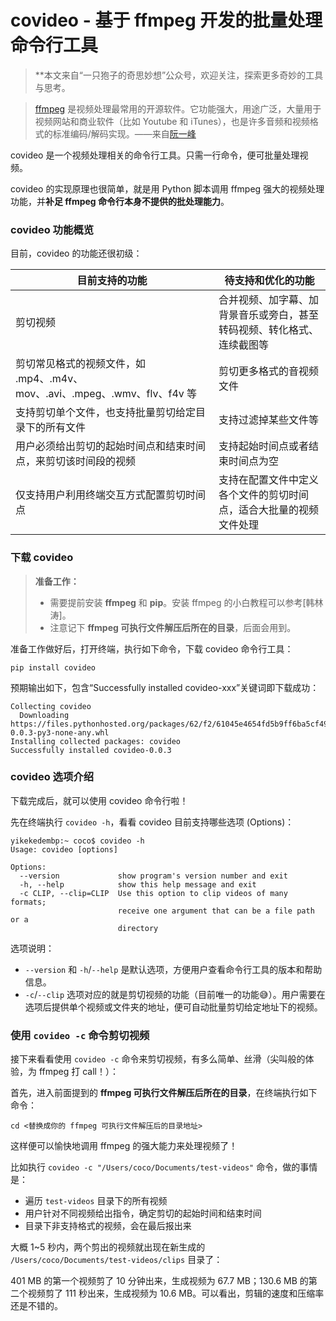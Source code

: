 # covideo - 基于 ffmpeg 开发的批量处理命令行工具

> **本文来自“一只狍子的奇思妙想”公众号，欢迎关注，探索更多奇妙的工具与思考。

> [ffmpeg](https://zh.wikipedia.org/wiki/FFmpeg) 是视频处理最常用的开源软件。它功能强大，用途广泛，大量用于视频网站和商业软件（比如 Youtube 和 iTunes），也是许多音频和视频格式的标准编码/解码实现。——来自[阮一峰](https://www.ruanyifeng.com/blog/2020/01/ffmpeg.html)

covideo 是一个视频处理相关的命令行工具。只需一行命令，便可批量处理视频。

covideo 的实现原理也很简单，就是用 Python 脚本调用 ffmpeg 强大的视频处理功能，并**补足 ffmpeg 命令行本身不提供的批处理能力**。

### covideo 功能概览

目前，covideo 的功能还很初级：

|目前支持的功能|待支持和优化的功能|
|---|---|
|剪切视频|合并视频、加字幕、加背景音乐或旁白，甚至转码视频、转化格式、连续截图等|
|剪切常见格式的视频文件，如 .mp4、.m4v、mov、.avi、.mpeg、.wmv、flv、f4v 等|剪切更多格式的音视频文件|
|支持剪切单个文件，也支持批量剪切给定目录下的所有文件|支持过滤掉某些文件等|
|用户必须给出剪切的起始时间点和结束时间点，来剪切该时间段的视频|支持起始时间点或者结束时间点为空|
|仅支持用户利用终端交互方式配置剪切时间点|支持在配置文件中定义各个文件的剪切时间点，适合大批量的视频文件处理|

### 下载 covideo

> **准备工作：**
>
> - 需要提前安装 **ffmpeg** 和 **pip**。安装 ffmpeg 的小白教程可以参考[韩林涛]。
> - 注意记下 **ffmpeg 可执行文件解压后所在的目录**，后面会用到。

准备工作做好后，打开终端，执行如下命令，下载 covideo 命令行工具：

```
pip install covideo
```

预期输出如下，包含“Successfully installed covideo-xxx”关键词即下载成功：

```
Collecting covideo
  Downloading https://files.pythonhosted.org/packages/62/f2/61045e4654fd5b9ff6ba5cf499e08a78d5f1a509d89334be4dea41455fb3/covideo-0.0.3-py3-none-any.whl
Installing collected packages: covideo
Successfully installed covideo-0.0.3
```

### covideo 选项介绍

下载完成后，就可以使用 covideo 命令行啦！

先在终端执行 `covideo -h`，看看 covideo 目前支持哪些选项 (Options)：

```
yikekedembp:~ coco$ covideo -h
Usage: covideo [options]

Options:
  --version             show program's version number and exit
  -h, --help            show this help message and exit
  -c CLIP, --clip=CLIP  Use this option to clip videos of many formats;
                        receive one argument that can be a file path or a
                        directory
```

选项说明：

- `--version` 和 `-h`/`--help` 是默认选项，方便用户查看命令行工具的版本和帮助信息。
- `-c`/`--clip` 选项对应的就是剪切视频的功能（目前唯一的功能😅）。用户需要在选项后提供单个视频或文件夹的地址，便可自动批量剪切给定地址下的视频。

### 使用 `covideo -c` 命令剪切视频

接下来看看使用 `covideo -c` 命令来剪切视频，有多么简单、丝滑（尖叫般的体验，为 ffmpeg 打 call！）：

首先，进入前面提到的 **ffmpeg 可执行文件解压后所在的目录**，在终端执行如下命令：

```
cd <替换成你的 ffmpeg 可执行文件解压后的目录地址>
```

这样便可以愉快地调用 ffmpeg 的强大能力来处理视频了！

比如执行 `covideo -c "/Users/coco/Documents/test-videos"` 命令，做的事情是：

- 遍历 `test-videos` 目录下的所有视频
- 用户针对不同视频给出指令，确定剪切的起始时间和结束时间
- 目录下非支持格式的视频，会在最后报出来

大概 1~5 秒内，两个剪出的视频就出现在新生成的 `/Users/coco/Documents/test-videos/clips` 目录了：

401 MB 的第一个视频剪了 10 分钟出来，生成视频为 67.7 MB；130.6 MB 的第二个视频剪了 111 秒出来，生成视频为 10.6 MB。可以看出，剪辑的速度和压缩率还是不错的。
